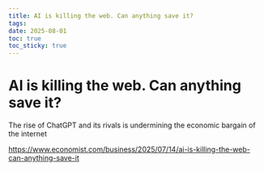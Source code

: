 ```yaml
---
title: AI is killing the web. Can anything save it?
tags: 
date: 2025-08-01
toc: true
toc_sticky: true
---
```


# AI is killing the web. Can anything save it?
The rise of ChatGPT and its rivals is undermining the economic bargain of the internet

https://www.economist.com/business/2025/07/14/ai-is-killing-the-web-can-anything-save-it